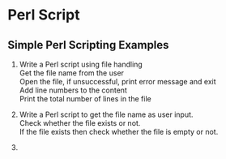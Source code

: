 # Perl Script
## Simple Perl Scripting Examples

1. Write a Perl script using file handling  
   Get the file name from the user  
   Open the file, if unsuccessful, print error message and exit  
   Add line numbers to the content  
   Print the total number of lines in the file  
   
2. Write a Perl script to get the file name as user input.  
   Check whether the file exists or not.  
   If the file exists then check whether the file is empty or not.
   
3. 